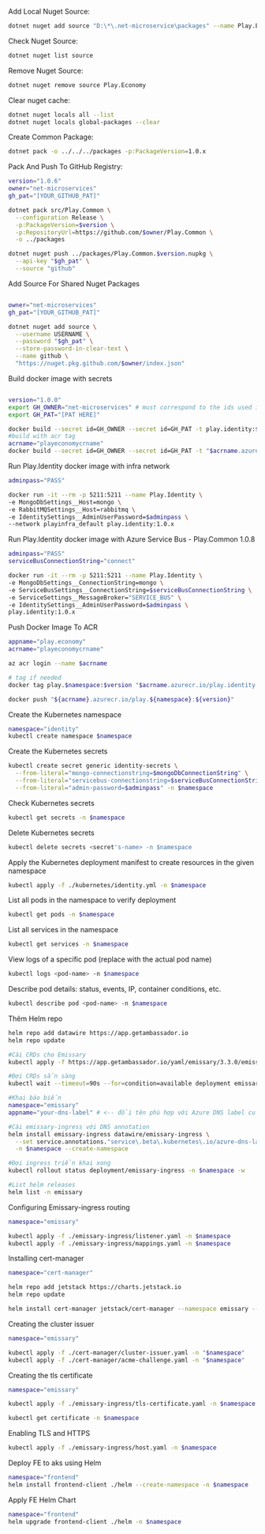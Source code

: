 
Add Local Nuget Source: 
```bash
dotnet nuget add source "D:\*\.net-microservice\packages" --name Play.Economy
```

Check Nuget Source: 
```bash
dotnet nuget list source 
```

Remove Nuget Source: 
```bash
dotnet nuget remove source Play.Economy
```

Clear nuget cache: 
```bash
dotnet nuget locals all --list
dotnet nuget locals global-packages --clear
```

Create Common Package: 
```bash
dotnet pack -o ../../../packages -p:PackageVersion=1.0.x
```

Pack And Push To GitHub Registry: 
```bash
version="1.0.6"
owner="net-microservices"
gh_pat="[YOUR_GITHUB_PAT]"

dotnet pack src/Play.Common \
  --configuration Release \
  -p:PackageVersion=$version \
  -p:RepositoryUrl=https://github.com/$owner/Play.Common \
  -o ../packages

dotnet nuget push ../packages/Play.Common.$version.nupkg \
  --api-key "$gh_pat" \
  --source "github"
```
Add Source For Shared Nuget Packages
```bash

owner="net-microservices"
gh_pat="[YOUR_GITHUB_PAT]"

dotnet nuget add source \
  --username USERNAME \
  --password "$gh_pat" \
  --store-password-in-clear-text \
  --name github \
  "https://nuget.pkg.github.com/$owner/index.json"
```
Build docker image with secrets
```bash

version="1.0.0"
export GH_OWNER="net-microservices" # must correspond to the ids used in the Dockerfile
export GH_PAT="[PAT HERE]"

docker build --secret id=GH_OWNER --secret id=GH_PAT -t play.identity:$version .
#build with acr tag
acrname="playeconomycrname"
docker build --secret id=GH_OWNER --secret id=GH_PAT -t "$acrname.azurecr.io/play.$namespace:$version" .

```

Run Play.Identity docker image with infra network
```bash
adminpass="PASS"

docker run -it --rm -p 5211:5211 --name Play.Identity \ 
-e MongoDbSettings__Host=mongo \
-e RabbitMQSettings__Host=rabbitmq \
-e IdentitySettings__AdminUserPassword=$adminpass \
--network playinfra_default play.identity:1.0.x
```

Run Play.Identity docker image with Azure Service Bus - Play.Common 1.0.8
```bash
adminpass="PASS"
serviceBusConnectionString="connect"

docker run -it --rm -p 5211:5211 --name Play.Identity \ 
-e MongoDbSettings__ConnectionString=mongo \
-e ServiceBusSettings__ConnectionString=$serviceBusConnectionString \
-e ServiceSettings__MessageBroker="SERVICE_BUS" \ 
-e IdentitySettings__AdminUserPassword=$adminpass \
play.identity:1.0.x
```

Push Docker Image To ACR
```bash
appname="play.economy"
acrname="playeconomycrname"

az acr login --name $acrname

# tag if needed
docker tag play.$namespace:$version "$acrname.azurecr.io/play.identity:$version"

docker push "${acrname}.azurecr.io/play.${namespace}:${version}"

```
Create the Kubernetes namespace
```bash
namespace="identity"
kubectl create namespace $namespace
```
Create the Kubernetes secrets
```bash
kubectl create secret generic identity-secrets \
  --from-literal="mongo-connectionstring=$mongoDbConnectionString" \
  --from-literal="servicebus-connectionstring=$serviceBusConnectionString" \
  --from-literal="admin-password=$adminpass" -n $namespace
```
Check Kubernetes secrets
```bash
kubectl get secrets -n $namespace
```
Delete Kubernetes secrets
```bash
kubectl delete secrets <secret's-name> -n $namespace
```
Apply the Kubernetes deployment manifest to create resources in the given namespace
```bash
kubectl apply -f ./kubernetes/identity.yml -n $namespace
```
List all pods in the namespace to verify deployment
```bash
kubectl get pods -n $namespace
```
List all services  in the namespace
```bash
kubectl get services -n $namespace
```
View logs of a specific pod (replace <pod-name> with the actual pod name)
```bash
kubectl logs <pod-name> -n $namespace
```
Describe pod details: status, events, IP, container conditions, etc.
```bash
kubectl describe pod <pod-name> -n $namespace
```

Thêm Helm repo
```bash
helm repo add datawire https://app.getambassador.io
helm repo update

#Cài CRDs cho Emissary
kubectl apply -f https://app.getambassador.io/yaml/emissary/3.3.0/emissary-crds.yaml

#Đợi CRDs sẵn sàng
kubectl wait --timeout=90s --for=condition=available deployment emissary-apiext -n emissary-system

#Khai báo biến
namespace="emissary"
appname="your-dns-label" # <-- đổi tên phù hợp với Azure DNS label của bạn

#Cài emissary-ingress với DNS annotation
helm install emissary-ingress datawire/emissary-ingress \
  --set service.annotations."service\.beta\.kubernetes\.io/azure-dns-label-name"=$appname \
  -n $namespace --create-namespace

#Đợi ingress triển khai xong
kubectl rollout status deployment/emissary-ingress -n $namespace -w

#List helm releases
helm list -n emissary
```

Configuring Emissary-ingress routing
```bash
namespace="emissary" 

kubectl apply -f ./emissary-ingress/listener.yaml -n $namespace
kubectl apply -f ./emissary-ingress/mappings.yaml -n $namespace
```
Installing cert-manager
```bash
namespace="cert-manager"

helm repo add jetstack https://charts.jetstack.io
helm repo update

helm install cert-manager jetstack/cert-manager --namespace emissary --version v1.17.2 --set crds.enabled=true 
```
Creating the cluster issuer
```bash
namespace="emissary" 

kubectl apply -f ./cert-manager/cluster-issuer.yaml -n "$namespace"
kubectl apply -f ./cert-manager/acme-challenge.yaml -n "$namespace"

```
Creating the tls certificate
```bash
namespace="emissary" 

kubectl apply -f ./emissary-ingress/tls-certificate.yaml -n $namespace

kubectl get certificate -n $namespace
```
Enabling TLS and HTTPS
```bash
kubectl apply -f ./emissary-ingress/host.yaml -n $namespace
```
Deploy FE to aks using Helm
```bash
namespace="frontend"
helm install frontend-client ./helm --create-namespace -n $namespace

```
Apply FE Helm Chart
```bash
namespace="frontend"
helm upgrade frontend-client ./helm -n $namespace
```